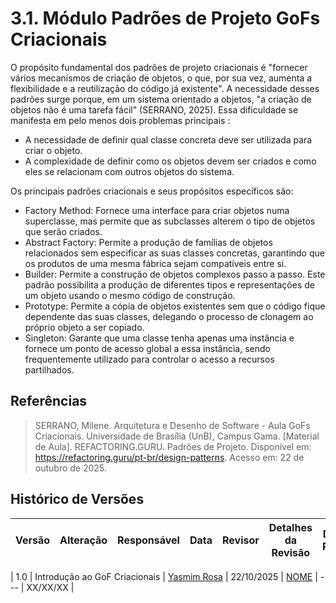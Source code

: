 # 3.1. Módulo Padrões de Projeto GoFs Criacionais

O propósito fundamental dos padrões de projeto criacionais é "fornecer vários mecanismos de criação de objetos, o que, por sua vez, aumenta a flexibilidade e a reutilização do código já existente". A necessidade desses padrões surge porque, em um sistema orientado a objetos, "a criação de objetos não é uma tarefa fácil" (SERRANO, 2025).
Essa dificuldade se manifesta em pelo menos dois problemas principais :   
- A necessidade de definir qual classe concreta deve ser utilizada para criar o objeto.   
- A complexidade de definir como os objetos devem ser criados e como eles se relacionam com outros objetos do sistema. 

Os principais padrões criacionais e seus propósitos específicos são:
- Factory Method: Fornece uma interface para criar objetos numa superclasse, mas permite que as subclasses alterem o tipo de objetos que serão criados.   
- Abstract Factory: Permite a produção de famílias de objetos relacionados sem especificar as suas classes concretas, garantindo que os produtos de uma mesma fábrica sejam compatíveis entre si.   
- Builder: Permite a construção de objetos complexos passo a passo. Este padrão possibilita a produção de diferentes tipos e representações de um objeto usando o mesmo código de construção.   
- Prototype: Permite a cópia de objetos existentes sem que o código fique dependente das suas classes, delegando o processo de clonagem ao próprio objeto a ser copiado.   
- Singleton: Garante que uma classe tenha apenas uma instância e fornece um ponto de acesso global a essa instância, sendo frequentemente utilizado para controlar o acesso a recursos partilhados.

## Referências
>SERRANO, Milene. Arquitetura e Desenho de Software - Aula GoFs Criacionais. Universidade de Brasília (UnB), Campus Gama. [Material de Aula].
>REFACTORING.GURU. Padrões de Projeto. Disponível em: https://refactoring.guru/pt-br/design-patterns. Acesso em: 22 de outubro de 2025.


## Histórico de Versões
| Versão | Alteração | Responsável | Data | Revisor |  Detalhes da Revisão | Data da Revisão |
|--------|-----------|-------------|------|---------|----------------------|-----------------|

| 1.0 | Introdução ao GoF Criacionais | [Yasmim Rosa](https://github.com/yaskisoba) | 22/10/2025 | [ NOME](https://github.com/SEUGITHUB) | ---  | XX/XX/XX |
